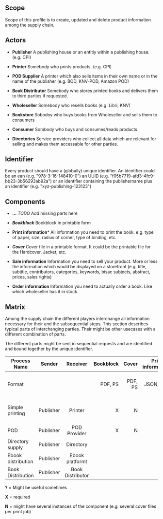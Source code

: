Scope
-----

Scope of this profile is to create, updated and delete product information among the supply chain.

Actors
------

* **Publisher** A publishing house or an entitiy within a publishing house. (e.g. CPI)

* **Printer** Somebody who prints products. (e.g. CPI) 

* **POD Supplier** A printer which also sells items in their own name or in the name of the publisher (e.g. BOD, KNV-POD, Amazon POD)

* **Book Distributor** Somebody who stores printed books and delivers them to third parties if requested.

* **Wholeseller** Somebody who resells books (e.g. Libri, KNV)

* **Bookstore** Sobodoy who buys books from Wholeseller and sells them to consumers

* **Consumer** Sombody who buys and consumes/reads products

* **Directories** Service providers who collect all data which are relevant for selling and makes them accessable for other parties.

Identifier
----------

Every product should have a (globally) unique identifier. An identifier could be an ean (e.g. "978-3-16-148410-0") an UUID (e.g. "f05b7719-afd3-4fc9-bb23-3b56293ab92a") or an identifier containing the publishername plus an identifier (e.g. "xyz-publishing-123123")


Components
----------

* **...** *TODO* Add missing parts here

* ***Bookblock*** Bookblock in printable form

* **Print information*** All information you need to print the book. e.g. type of paper, size, radius of corner, type of binding, etc.

* ***Cover*** Cover file in a printable format. It could be the printable file for the Hardcover, Jacket, etc.

* **Sale information** Information you need to sell your product. More or less the information which would be displayed on a storefront (e.g. title, subtitle, contributors, categories, keywords, bisac subjects, abstract, prices, sales rights)

* **Order information** Information you need to actually order a book. Like which wholeseller has it in stock.

Matrix
------

Among the supply chain the different players interchange all information necessary for their and the subsequential steps. This section describes typical parts of interchanging parties. Their might be other usecases with a different combination of parts.

The different parts might be sent in sequential requests and are identified and bound together by the unique identifier.


| Process Name  | Sender          | Receiver        | Bookblock      | Cover         | Printing information    | Sale information  | Ebook  | Marketing Images | Marketing Extracts |   Order information |
| ------------- | --------------- |:---------------:| --------------:| -----------------:| ------------------:|-------------------:| -------------------:| -------------------:| -------------------:| -------------------:|
| Format             |              |                | PDF, PS        | PDF, PS          | JSON, CSV | Onix, JSON        | Epub, Mobi, ibooks, PDF | JPG | HTML, PDF | JSON, XML |
| Simple printing    | Publisher | Printer            | X | N | X | (small subset to identify titles)   |  |  |  |  |
| POD                | Publisher | POD Provider       | X | N | X | X |   |    |  |   |
| Directory supply   | Publisher | Directory          |   |   |   | X | ? | X | X | X |
| Ebook distribution | Publisher | Ebook platformt    |   |   |   |   | X | X | X | X | 
| Book Distribution  | Publisher  | Book Distributor  |   |   |   | X |   |   |   | X |



**?** = Might be useful sometimes

**X** = required

**N** = might have several instances of the component (e.g. several cover files per print job)
